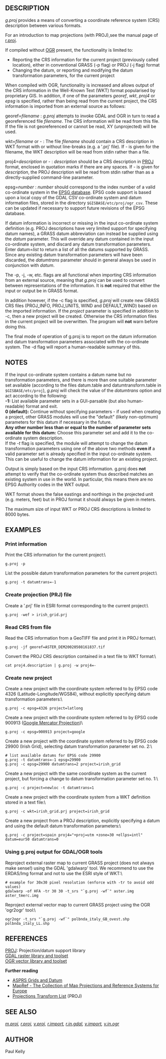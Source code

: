 ## DESCRIPTION

*g.proj* provides a means of converting a coordinate reference system
(CRS) description between various formats.

For an introduction to map projections (with PROJ),see the manual page
of [r.proj](r.proj.html).

If compiled without [OGR](https://gdal.org/) present, the functionality
is limited to:

-   Reporting the CRS information for the current project (previously
    called location), either in conventional GRASS (-p flag) or PROJ (-j
    flag) format
-   Changing the datum, or reporting and modifying the datum
    transformation parameters, for the current project

When compiled with OGR, functionality is increased and allows output of
the CRS information in the Well-Known Text (WKT) format popularised by
proprietary GIS. In addition, if one of the parameters *georef*, *wkt*,
*proj4* or *epsg* is specified, rather than being read from the current
project, the CRS information is imported from an external source as
follows:

georef=*filename*
:   *g.proj* attempts to invoke GDAL and OGR in turn to read a
    georeferenced file *filename*. The CRS information will be read from
    this file. If the file is not georeferenced or cannot be read, XY
    (unprojected) will be used.

wkt=*filename* or *-*
:   The file *filename* should contain a CRS description in WKT format
    with or without line-breaks (e.g. a \'.prj\' file). If *-* is given
    for the filename, the WKT description will be read from stdin rather
    than a file.

proj4=*description* or *-*
:   *description* should be a CRS description in
    [PROJ](https://proj.org/) format, enclosed in quotation marks if
    there are any spaces. If *-* is given for *description*, the PROJ
    description will be read from stdin rather than as a
    directly-supplied command-line parameter.

epsg=*number*
:   *number* should correspond to the index number of a valid
    co-ordinate system in the [EPSG
    database](http://www.epsg.org/CurrentDB.html). EPSG code support is
    based upon a local copy of the GDAL CSV co-ordinate system and datum
    information files, stored in the directory
    `$GISBASE/etc/proj/ogr_csv`. These can be updated if necessary to
    support future revisions of the EPSG database.

If datum information is incorrect or missing in the input co-ordinate
system definition (e.g. PROJ descriptions have very limited support for
specifying datum names), a GRASS datum abbreviation can instead be
supplied using the *datum* parameter. This will override any datum
contained in the input co-ordinate system, and discard any datum
transformation parameters. Enter datum=*list* to return a list of all
the datums supported by GRASS. Since any existing datum transformation
parameters will have been discarded, the *datumtrans* parameter should
in general always be used in conjunction with *datum*.

The -p, -j, -w, etc. flags are all functional when importing CRS
information from an external source, meaning that *g.proj* can be used
to convert between representations of the information. It is **not**
required that either the input or output be in GRASS format.

In addition however, if the -c flag is specified, *g.proj* will create
new GRASS CRS files (PROJ_INFO, PROJ_UNITS, WIND and DEFAULT_WIND) based
on the imported information. If the *project* parameter is specified in
addition to -c, then a new project will be created. Otherwise the CRS
information files in the current project will be overwritten. The
program will **not** warn before doing this.

The final mode of operation of g.proj is to report on the datum
information and datum transformation parameters associated with the
co-ordinate system. The -d flag will report a human-readable summary of
this.

## NOTES

If the input co-ordinate system contains a datum name but no
transformation parameters, and there is more than one suitable parameter
set available (according to the files datum.table and
datumtransform.table in `$GISBASE/etc/proj`), *g.proj* will check the
value of the *datumtrans* option and act according to the following:\
**-1:** List available parameter sets in a GUI-parsable (but also
human-readable) format and exit.\
**0 (default):** Continue without specifying parameters - if used when
creating a project, other GRASS modules will use the \"default\" (likely
non-optimum) parameters for this datum if necessary in the future.\
**Any other number less than or equal to the number of parameter sets
available for this datum:** Choose this parameter set and add it to the
co-ordinate system description.\
If the *-t* flag is specified, the module will attempt to change the
datum transformation parameters using one of the above two methods
**even if** a valid parameter set is already specified in the input
co-ordinate system. This can be useful to change the datum information
for an existing project.

Output is simply based on the input CRS information. g.proj does **not**
attempt to verify that the co-ordinate system thus described matches an
existing system in use in the world. In particular, this means there are
no EPSG Authority codes in the WKT output.

WKT format shows the false eastings and northings in the projected unit
(e.g. meters, feet) but in PROJ format it should always be given in
meters.

The maximum size of input WKT or PROJ CRS descriptions is limited to
8000 bytes.

## EXAMPLES

### Print information

Print the CRS information for the current project:\

```
g.proj -p
```

List the possible datum transformation parameters for the current
project:\

```
g.proj -t datumtrans=-1
```

### Create projection (PRJ) file

Create a \'.prj\' file in ESRI format corresponding to the current
project:\

```
g.proj -wef > irish_grid.prj
```

### Read CRS from file

Read the CRS information from a GeoTIFF file and print it in PROJ
format:\

```
g.proj -jf georef=ASTER_DEM20020508161837.tif
```

Convert the PROJ CRS description contained in a text file to WKT
format:\

```
cat proj4.description | g.proj -w proj4=-
```

### Create new project

Create a new project with the coordinate system referred to by EPSG code
4326 (Latitude-Longitude/WGS84), without explicitly specifying datum
transformation parameters:\

```
g.proj -c epsg=4326 project=latlong
```

Create a new project with the coordinate system referred to by EPSG code
900913 ([Google Mercator
Projection](http://spatialreference.org/ref/user/6/))\

```
g.proj -c epsg=900913 project=google
```

Create a new project with the coordinate system referred to by EPSG code
29900 (Irish Grid), selecting datum transformation parameter set no. 2:\

```
# list available datums for EPSG code 29900
g.proj -t datumtrans=-1 epsg=29900
g.proj -c epsg=29900 datumtrans=2 project=irish_grid
```

Create a new project with the same coordinate system as the current
project, but forcing a change to datum transformation parameter set no.
1:\

```
g.proj -c project=newloc -t datumtrans=1
```

Create a new project with the coordinate system from a WKT definition
stored in a text file:\

```
g.proj -c wkt=irish_grid.prj project=irish_grid
```

Create a new project from a PROJ description, explicitly specifying a
datum and using the default datum transformation parameters:\

```
g.proj -c project=spain proj4="+proj=utm +zone=30 +ellps=intl" datum=eur50 datumtrans=0
```

### Using g.proj output for GDAL/OGR tools

Reproject external raster map to current GRASS project (does not always
make sense!) using the GDAL \'gdalwarp\' tool. We recommend to use the
ERDAS/Img format and not to use the ESRI style of WKT:\

```
# example for 30x30 pixel resolution (enforce with -tr to avoid odd values)
gdalwarp -of HFA -tr 30 30 -t_srs "`g.proj -wf`" aster.img aster_tmerc.img
```

Reproject external vector map to current GRASS project using the OGR
\'ogr2ogr\' tool:\

```
ogr2ogr -t_srs "`g.proj -wf`" polbnda_italy_GB_ovest.shp polbnda_italy_LL.shp
```

## REFERENCES

[PROJ](https://proj.org): Projection/datum support library\
[GDAL raster library and toolset](https://gdal.org)\
[OGR vector library and toolset](https://gdal.org/)

**Further reading**

-   [ASPRS Grids and
    Datum](https://www.asprs.org/asprs-publications/grids-and-datums)
-   [MapRef - The Collection of Map Projections and Reference Systems
    for Europe](http://www.mapref.org)
-   [Projections Transform List](http://geotiff.maptools.org/proj_list/)
    (PROJ)

## SEE ALSO

*[m.proj](m.proj.html), [r.proj](r.proj.html), [v.proj](v.proj.html),
[r.import](r.import.html), [r.in.gdal](r.in.gdal.html),
[v.import](v.import.html), [v.in.ogr](v.in.ogr.html)*

## AUTHOR

Paul Kelly
